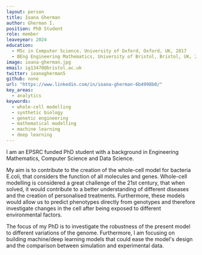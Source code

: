 ```yaml
---
layout: person
title: Ioana Gherman
author: Gherman I.
position: PhD Student
role: member
leaveyear: 2024
education:
  - MSc in Computer Science, University of Oxford, Oxford, UK, 2017
  - BEng Engineering Mathematics, University of Bristol, Bristol, UK, 2016
image: ioana-gherman.jpg
email: ig13470@bristol.ac.uk
twitter: ioanagherman5
github: none
url: "https://www.linkedin.com/in/ioana-gherman-6b4998b0/"
key_areas:
  - analytics
keywords:
  - whole-cell modelling
  - synthetic biology
  - genetic engineering
  - mathematical modelling
  - machine learning
  - deep learning
---
```

I am an EPSRC funded PhD student with a background in Engineering Mathematics, Computer Science and Data Science.

My aim is to contribute to the creation of the whole-cell model for bacteria E.coli, that considers the function of all molecules and genes. Whole-cell modelling is considered a great challenge of the 21st century, that when solved, it would contribute to a better understanding of different diseases and the creation of personalised treatments. Furthermore, these models would allow us to predict phenotypes directly from genotypes and therefore investigate changes in the cell after being exposed to different environmental factors.
 
The focus of my PhD is to investigate the robustness of the present model to different variations of the genome. Furthermore, I am focusing on building machine/deep learning models that could ease the model's design and the comparison between simulation and experimental data.